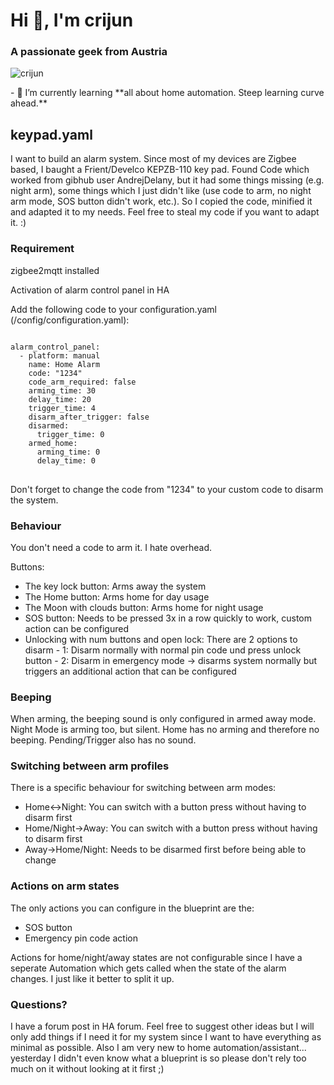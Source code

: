 <h1>Hi 👋, I&#39;m crijun</h1>

<h3>A passionate geek from Austria</h3>

<p><img alt="crijun" src="https://komarev.com/ghpvc/?username=crijun&amp;label=Profile%20views&amp;color=0e75b6&amp;style=flat" /></p>

<p>- 🌱 I&rsquo;m currently learning **all about home automation. Steep learning curve ahead.**</p>

<h2>keypad.yaml</h2>

<p>I want to build an alarm system. Since most of my devices are Zigbee based, I baught a Frient/Develco KEPZB-110 key pad. Found Code which worked from gibhub user AndrejDelany, but it had some things missing (e.g. night arm), some things which I just didn&#39;t like (use code to arm, no night arm mode, SOS button didn&#39;t work, etc.). So I copied the code, minified it and adapted it to my needs. Feel free to steal my code if you want to adapt it. :)</p>

<h3>Requirement</h3>

<p>zigbee2mqtt installed</p>

<p>Activation of alarm control panel in HA</p>

Add the following code to your configuration.yaml (/config/configuration.yaml):

<pre>
<code>
alarm_control_panel:
  - platform: manual
    name: Home Alarm
    code: "1234"
    code_arm_required: false
    arming_time: 30
    delay_time: 20
    trigger_time: 4
    disarm_after_trigger: false
    disarmed:
      trigger_time: 0
    armed_home:
      arming_time: 0
      delay_time: 0
</code>
</pre>


<p>Don't forget to change the code from "1234" to your custom code to disarm the system.</p>


<h3>Behaviour</h3>

<p>You don&#39;t need a code to arm it. I hate overhead.</p>

<p>Buttons:</p>

<ul>
	<li>The key lock button: Arms away the system</li>
	<li>The Home button: Arms home for day usage</li>
	<li>The Moon with clouds button: Arms home for night usage</li>
	<li>SOS button: Needs to be pressed 3x in a row quickly to work, custom action can be configured</li>
	<li>Unlocking with num buttons and open lock: There are 2 options to disarm - 1: Disarm normally with normal pin code und press unlock button - 2: Disarm in emergency mode -&gt; disarms system normally but triggers an additional action that can be configured</li>
</ul>

<h3>Beeping</h3>
<p>When arming, the beeping sound is only configured in armed away mode. Night Mode is arming too, but silent. Home has no arming and therefore no beeping. Pending/Trigger also has no sound.</p>

<h3>Switching between arm profiles</h3>

<p>There is a specific behaviour for switching between arm modes:</p>

<ul>
	<li>Home&lt;-&gt;Night: You can switch with a button press without having to disarm first</li>
	<li>Home/Night-&gt;Away: You can switch with a button press without having to disarm first</li>
	<li>Away-&gt;Home/Night: Needs to be disarmed first before being able to change</li>
</ul>

<h3>Actions on arm states</h3>

<p>The only actions you can configure in the blueprint are the:</p>

<ul>
	<li>SOS button</li>
	<li>Emergency pin code action</li>
</ul>

<p>Actions for home/night/away states are not configurable since I have a seperate Automation which gets called when the state of the alarm changes. I just like it better to split it up.&nbsp;</p>

<h3>Questions?</h3>

<p>I have a forum post in HA forum. Feel free to suggest other ideas but I will only add things if I need it for my system since I want to have everything as minimal as possible. Also I am very new to home automation/assistant... yesterday I didn&#39;t even know what a blueprint is so please don&#39;t rely too much on it without looking at it first ;)</p>

